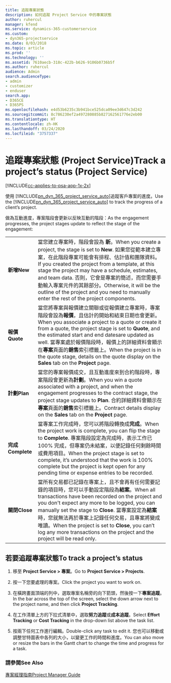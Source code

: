 ```yaml
---
title: 追蹤專案狀態
description: 如何追蹤 Project Service 中的專案狀態
author: ruhercul
manager: kfend
ms.service: dynamics-365-customerservice
ms.custom:
- dyn365-projectservice
ms.date: 8/03/2018
ms.topic: article
ms.prod: ''
ms.technology: ''
ms.assetid: 7610aecb-318c-422b-b626-9106b0736b5f
ms.author: ruhercul
audience: Admin
search.audienceType:
- admin
- customizer
- enduser
search.app:
- D365CE
- D365PS
ms.openlocfilehash: e4d53b6235c3b941bce525dca09ee3d647c3d242
ms.sourcegitcommit: 8c786230ef2a497280885b827162561776e2eb00
ms.translationtype: HT
ms.contentlocale: zh-HK
ms.lasthandoff: 03/24/2020
ms.locfileid: "3757337"
---
```

# <a name="track-a-projects-status-project-service"></a><span data-ttu-id="25768-103">追蹤專案狀態 (Project Service)</span><span class="sxs-lookup"><span data-stu-id="25768-103">Track a project’s status (Project Service)</span></span>

[!INCLUDE[cc-applies-to-psa-app-1x-2x](../includes/cc-applies-to-psa-app-1x-2x.md)]

<span data-ttu-id="25768-104">使用 [!INCLUDE[pn_dyn_365_project_service_auto](../includes/pn-dyn-365-project-service-auto.md)]追蹤客戶專案的進度。</span><span class="sxs-lookup"><span data-stu-id="25768-104">Use the [!INCLUDE[pn_dyn_365_project_service_auto](../includes/pn-dyn-365-project-service-auto.md)] to track the progress of a client’s project.</span></span>  

<span data-ttu-id="25768-105">做為互動進度，專案階段會更新以反映互動的階段：</span><span class="sxs-lookup"><span data-stu-id="25768-105">As the engagement progresses, the project stages update to reflect the stage of the engagement:</span></span>  


|              |                                                                                                                                                                                                                                                                                                  |
|--------------|--------------------------------------------------------------------------------------------------------------------------------------------------------------------------------------------------------------------------------------------------------------------------------------------------|
|   <span data-ttu-id="25768-106">**新增**</span><span class="sxs-lookup"><span data-stu-id="25768-106">**New**</span></span>    | <span data-ttu-id="25768-107">當您建立專案時，階段會設為 **新**。</span><span class="sxs-lookup"><span data-stu-id="25768-107">When you create a project, the stage is set to **New**.</span></span> <span data-ttu-id="25768-108">如果您從範本建立專案，在此階段專案可能會有排程、估計值和團隊資料。</span><span class="sxs-lookup"><span data-stu-id="25768-108">If you created the project from a template, at this stage the project may have a schedule, estimates, and team data.</span></span> <span data-ttu-id="25768-109">否則，它會是專案的簡述，而您需要手動輸入專案元件的其餘部分。</span><span class="sxs-lookup"><span data-stu-id="25768-109">Otherwise, it will be the outline of the project and you need to manually enter the rest of the project components.</span></span> |
|  <span data-ttu-id="25768-110">**報價**</span><span class="sxs-lookup"><span data-stu-id="25768-110">**Quote**</span></span>   |      <span data-ttu-id="25768-111">當您將專案與報價建立關聯或從報價建立專案時，專案階段會設為**報價**，且估計的開始和結束日期也會更新。</span><span class="sxs-lookup"><span data-stu-id="25768-111">When you associate a project to a quote or create it from a quote, the project stage is set to **Quote**, and the estimated start and end datesare updated as well.</span></span> <span data-ttu-id="25768-112">當專案處於報價階段時，報價上的詳細資料會顯示在**專案**頁面的**銷售**索引標籤上。</span><span class="sxs-lookup"><span data-stu-id="25768-112">When the project is in the quote stage, details on the quote display on the **Sales** tab on the **Project** page.</span></span>      |
|   <span data-ttu-id="25768-113">**計劃**</span><span class="sxs-lookup"><span data-stu-id="25768-113">**Plan**</span></span>   |                                     <span data-ttu-id="25768-114">當您的專案報價成交，且互動進度來到合約階段時，專案階段會更新為**計劃**。</span><span class="sxs-lookup"><span data-stu-id="25768-114">When you win a quote associated with a project, and when the engagement progresses to the contract stage, the project stage updates to **Plan**.</span></span> <span data-ttu-id="25768-115">合約詳細資料會顯示在**專案**頁面的**銷售**索引標籤上。</span><span class="sxs-lookup"><span data-stu-id="25768-115">Contract details display on the **Sales** tab on the **Project** page.</span></span>                                      |
| <span data-ttu-id="25768-116">**完成**</span><span class="sxs-lookup"><span data-stu-id="25768-116">**Complete**</span></span> |                    <span data-ttu-id="25768-117">當專案工作完成時，您可以將階段轉換成**完成**。</span><span class="sxs-lookup"><span data-stu-id="25768-117">When the project work is complete, you can flip the stage to **Complete**.</span></span> <span data-ttu-id="25768-118">專案階段設定為完成時，表示工作已 100% 完成，但專案仍未結案，以便記錄任何剩餘時間或費用項目。</span><span class="sxs-lookup"><span data-stu-id="25768-118">When the project stage is set to complete, it’s understood that the work is 100% complete but the project is kept open for any pending time or expense entries to be recorded.</span></span>                     |
|  <span data-ttu-id="25768-119">**關閉**</span><span class="sxs-lookup"><span data-stu-id="25768-119">**Close**</span></span>   |           <span data-ttu-id="25768-120">當所有交易都已記錄在專案上，且不會再有任何需要記錄的項目時，您可以手動設定階段為**結案**。</span><span class="sxs-lookup"><span data-stu-id="25768-120">When all transactions have been recorded on the project and you don't expect any more to be logged, you can manually set the stage to **Close**.</span></span> <span data-ttu-id="25768-121">當專案設定為**結案**時，您就無法再於專案上記錄任何交易，且專案將變成唯讀。</span><span class="sxs-lookup"><span data-stu-id="25768-121">When the project is set to **Close**, you can’t log any more transactions on the project and the project will be read only.</span></span>           |

## <a name="to-track-a-projects-status"></a><span data-ttu-id="25768-122">若要追蹤專案狀態</span><span class="sxs-lookup"><span data-stu-id="25768-122">To track a project’s status</span></span>  

1.  <span data-ttu-id="25768-123">移至 **Project Service > 專案**。</span><span class="sxs-lookup"><span data-stu-id="25768-123">Go to **Project Service > Projects**.</span></span>  

2.  <span data-ttu-id="25768-124">按一下您要處理的專案。</span><span class="sxs-lookup"><span data-stu-id="25768-124">Click the project you want to work on.</span></span>  

3.  <span data-ttu-id="25768-125">在橫跨畫面頂端的列中，選取專案名稱旁的向下箭頭，然後按一下**專案追蹤**。</span><span class="sxs-lookup"><span data-stu-id="25768-125">In the bar across the top of the screen, select the down arrow next to the project name, and then click **Project Tracking**.</span></span>  

4.  <span data-ttu-id="25768-126">在工作清單上方的下拉式清單中，選取**努力追蹤**或**成本追蹤**。</span><span class="sxs-lookup"><span data-stu-id="25768-126">Select **Effort Tracking** or **Cost Tracking** in the drop-down list above the task list.</span></span>  

5.  <span data-ttu-id="25768-127">按兩下任何工作進行編輯。</span><span class="sxs-lookup"><span data-stu-id="25768-127">Double-click any task to edit it.</span></span> <span data-ttu-id="25768-128">您也可以移動或調整甘特圖表中各列的大小，以變更工作的時間和進度。</span><span class="sxs-lookup"><span data-stu-id="25768-128">You can also move or resize the bars in the Gantt chart to change the time and progress for a task.</span></span>  

### <a name="see-also"></a><span data-ttu-id="25768-129">請參閱</span><span class="sxs-lookup"><span data-stu-id="25768-129">See Also</span></span>  
 [<span data-ttu-id="25768-130">專案經理指南</span><span class="sxs-lookup"><span data-stu-id="25768-130">Project Manager Guide</span></span>](../project-service/project-manager-guide.md)
